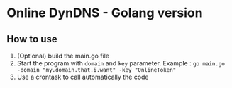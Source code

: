 # Online DynDNS - Golang version

## How to use 
1. (Optional) build the main.go file
2. Start the program with `domain` and `key` parameter. Example : `go main.go -domain "my.domain.that.i.want" -key "OnlineToken"`
3. Use a crontask to call automatically the code 